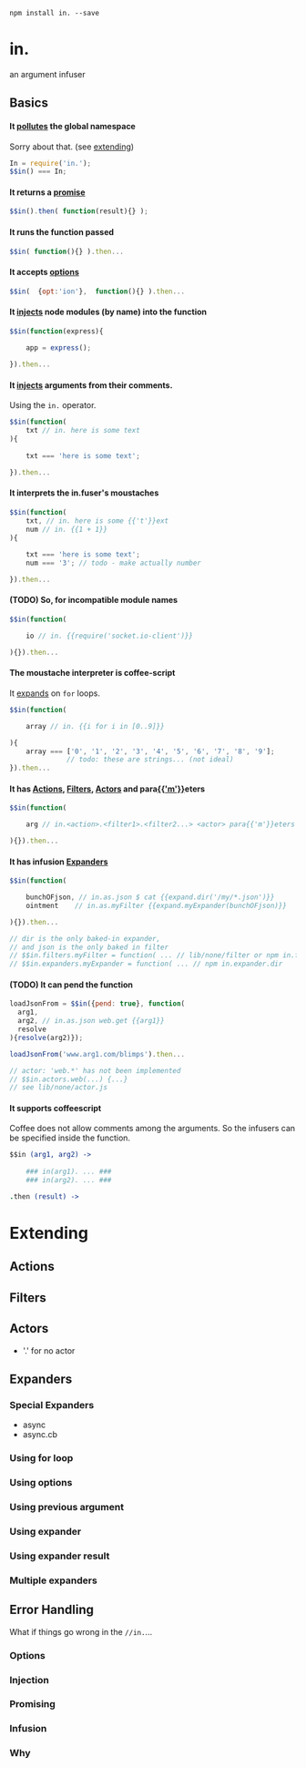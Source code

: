 `npm install in. --save`

# in.

an argument infuser

## Basics

#### It [pollutes](#extending) the global namespace

Sorry about that. (see [extending](#extending))

```javascript
In = require('in.');
$$in() === In;
```

#### It returns a [promise](#promising)

```javascript
$$in().then( function(result){} );
```

#### It runs the function passed

```javascript
$$in( function(){} ).then...
```

#### It accepts [options](#options)

```javascript
$$in(  {opt:'ion'},  function(){} ).then...
```

#### It [injects](Injection) node modules (by name) into the function

```javascript
$$in(function(express){    
    
    app = express();

}).then...
```

#### It [injects](Injection) arguments from their comments.

Using the `in.` operator.

```javascript
$$in(function(
    txt // in. here is some text
){    
    
    txt === 'here is some text';

}).then...
```

#### It interprets the in.fuser's moustaches

```javascript
$$in(function(
    txt, // in. here is some {{'t'}}ext
    num // in. {{1 + 1}}
){    
    
    txt === 'here is some text';
    num === '3'; // todo - make actually number

}).then...
```

#### (TODO) So, for incompatible module names

```javascript
$$in(function(

    io // in. {{require('socket.io-client')}}

){}).then...
```

#### The moustache interpreter is coffee-script

It [expands](#expanders) on `for` loops.

```javascript
$$in(function(

    array // in. {{i for i in [0..9]}}

){
    array === ['0', '1', '2', '3', '4', '5', '6', '7', '8', '9'];
              // todo: these are strings... (not ideal)
}).then...
```

#### It has [Actions](#actions), [Filters](#filters), [Actors](#actors) and para[{{'m'}}](#expanders)eters

```javascript
$$in(function(

    arg // in.<action>.<filter1>.<filter2...> <actor> para{{'m'}}eters

){}).then...
```

#### It has infusion [Expanders](#expanders)

```javascript
$$in(function(

    bunchOFjson, // in.as.json $ cat {{expand.dir('/my/*.json')}}
    ointment    // in.as.myFilter {{expand.myExpander(bunchOFjson)}}

){}).then...

// dir is the only baked-in expander,
// and json is the only baked in filter
// $$in.filters.myFilter = function( ... // lib/none/filter or npm in.filter.json
// $$in.expanders.myExpander = function( ... // npm in.expander.dir

```


#### (TODO) It can pend the function

```javascript
loadJsonFrom = $$in({pend: true}, function(
  arg1,
  arg2, // in.as.json web.get {{arg1}}
  resolve
){resolve(arg2)});

loadJsonFrom('www.arg1.com/blimps').then...

// actor: 'web.*' has not been implemented
// $$in.actors.web(...) {...} 
// see lib/none/actor.js
```

#### It supports coffeescript

Coffee does not allow comments among the arguments. So the infusers can be specified inside the function.

```coffee
$$in (arg1, arg2) ->
    
    ### in(arg1). ... ###
    ### in(arg2). ... ###

.then (result) ->

```

# Extending

## Actions

## Filters

## Actors

* '.' for no actor

## Expanders

### Special Expanders

* async
* async.cb

### Using for loop

### Using options

### Using previous argument

### Using expander

### Using expander result

### Multiple expanders


## Error Handling

What if things go wrong in the `//in.`...







### Options


### Injection


### Promising









### Infusion


### Why


